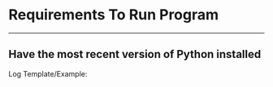 # Requirements To Run Program

**************************************************

## Have the most recent version of Python installed

Log Template/Example:

